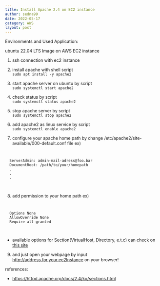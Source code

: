 ```yaml
---
title: Install Apache 2.4 on EC2 instance
author: sedna99
date: 2022-05-17
category: AWS
layout: post
---
```


Environments and Used Application:

ubuntu 22.04 LTS Image on AWS EC2 instance

1. ssh connection with ec2 instance

2. install apache with shell script  
```sudo apt install -y apache2```

3. start apache server on ubuntu by script  
```sudo systemctl start apache2```

4. check status by script  
```sudo systemctl status apache2```

5. stop apache server by script  
```sudo systemctl stop apache2```

6. add apache2 as linux service by script  
```sudo systemctl enable apache2```

7. configure your apache home path by change /etc/apache2/site-available/000-default.conf file
ex) 
<pre>
<code>
<VirtualHost *:80>  
  ServerAdmin: admin-mail-adress@foo.bar  
  DocumentRoot: /path/to/your/homepath  
  .  
  .  
  .  
</VirtualHost>
</code>
</pre>

8. add permission to your home path
ex)  
<pre>
<code>
<Directory /path/to/your/directory>  
  Options None  
  AllowOverride None  
  Require all granted  
</Directory>  
</code>
</pre>
* available options for Section(VirtualHost, Directory, e.t.c) can check on [this site][ApacheOfficial]  

9. and just open your webpage by input http://address.for.your.ec2Instance on your browser!

references:  
- https://httpd.apache.org/docs/2.4/ko/sections.html


[ApacheOfficial]: https://httpd.apache.org/docs/2.4/ko/sections.html